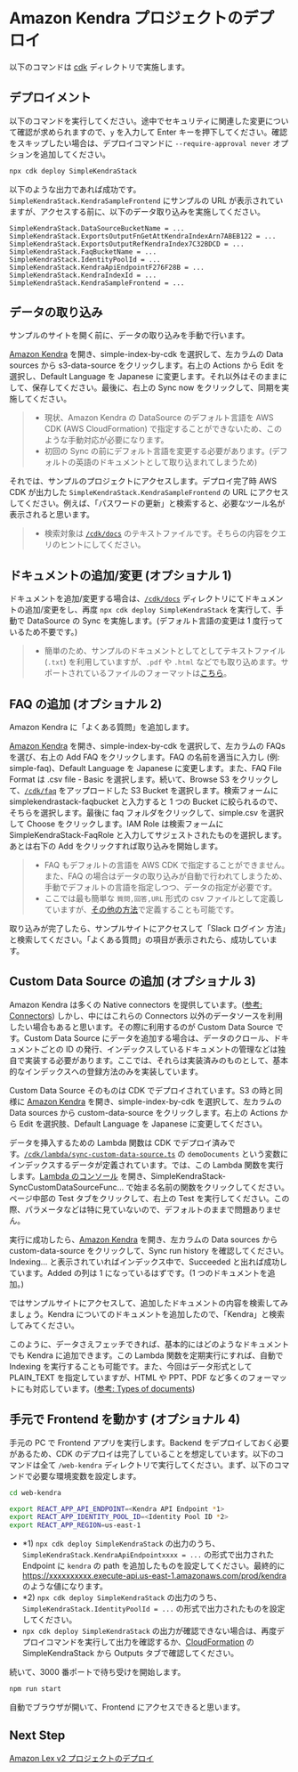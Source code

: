 # Amazon Kendra プロジェクトのデプロイ

以下のコマンドは [cdk](/cdk) ディレクトリで実施します。

## デプロイメント

以下のコマンドを実行してください。途中でセキュリティに関連した変更について確認が求められますので、`y` を入力して Enter キーを押下してください。確認をスキップしたい場合は、デプロイコマンドに `--require-approval never` オプションを追加してください。

```bash
npx cdk deploy SimpleKendraStack
```

以下のような出力であれば成功です。`SimpleKendraStack.KendraSampleFrontend` にサンプルの URL が表示されていますが、アクセスする前に、以下のデータ取り込みを実施してください。

```
SimpleKendraStack.DataSourceBucketName = ...
SimpleKendraStack.ExportsOutputFnGetAttKendraIndexArn7ABEB122 = ...
SimpleKendraStack.ExportsOutputRefKendraIndex7C32BDCD = ...
SimpleKendraStack.FaqBucketName = ...
SimpleKendraStack.IdentityPoolId = ...
SimpleKendraStack.KendraApiEndpointF276F28B = ...
SimpleKendraStack.KendraIndexId = ...
SimpleKendraStack.KendraSampleFrontend = ...
```

## データの取り込み

サンプルのサイトを開く前に、データの取り込みを手動で行います。

[Amazon Kendra](https://console.aws.amazon.com/kendra/home) を開き、simple-index-by-cdk を選択して、左カラムの Data sources から s3-data-source をクリックします。右上の Actions から Edit を選択し、Default Language を Japanese に変更します。それ以外はそのままにして、保存してください。最後に、右上の Sync now をクリックして、同期を実施してください。

> - 現状、Amazon Kendra の DataSource のデフォルト言語を AWS CDK (AWS CloudFormation) で指定することができないため、このような手動対応が必要になります。
> - 初回の Sync の前にデフォルト言語を変更する必要があります。(デフォルトの英語のドキュメントとして取り込まれてしまうため)

それでは、サンプルのプロジェクトにアクセスします。デプロイ完了時 AWS CDK が出力した `SimpleKendraStack.KendraSampleFrontend` の URL にアクセスしてください。例えば、「パスワードの更新」と検索すると、必要なツール名が表示されると思います。

> - 検索対象は [`/cdk/docs`](/cdk/docs) のテキストファイルです。そちらの内容をクエリのヒントにしてください。

## ドキュメントの追加/変更 (オプショナル 1)

ドキュメントを追加/変更する場合は、[`/cdk/docs`](/cdk/docs) ディレクトリにてドキュメントの追加/変更をし、再度 `npx cdk deploy SimpleKendraStack` を実行して、手動で DataSource の Sync を実施します。(デフォルト言語の変更は 1 度行っているため不要です。)

> - 簡単のため、サンプルのドキュメントとしてとしてテキストファイル (`.txt`) を利用していますが、`.pdf` や `.html` などでも取り込めます。サポートされているファイルのフォーマットは[こちら](https://docs.aws.amazon.com/kendra/latest/dg/index-document-types.html)。

## FAQ の追加 (オプショナル 2)

Amazon Kendra に「よくある質問」を追加します。

[Amazon Kendra](https://console.aws.amazon.com/kendra/home) を開き、simple-index-by-cdk を選択して、左カラムの FAQs を選び、右上の Add FAQ をクリックします。FAQ の名前を適当に入力し (例: simple-faq)、Default Language を Japanese に変更します。また、FAQ File Format は .csv file - Basic を選択します。続いて、Browse S3 をクリックして、[`/cdk/faq`](/cdk/faq) をアップロードした S3 Bucket を選択します。検索フォームに simplekendrastack-faqbucket と入力すると 1 つの Bucket に絞られるので、そちらを選択します。最後に faq フォルダをクリックして、simple.csv を選択して Choose をクリックします。IAM Role は検索フォームに SimpleKendraStack-FaqRole と入力してサジェストされたものを選択します。あとは右下の Add をクリックすれば取り込みを開始します。

> - FAQ もデフォルトの言語を AWS CDK で指定することができません。また、FAQ の場合はデータの取り込みが自動で行われてしまうため、手動でデフォルトの言語を指定しつつ、データの指定が必要です。
> - ここでは最も簡単な `質問,回答,URL` 形式の csv ファイルとして定義していますが、[その他の方法](https://docs.aws.amazon.com/ja_jp/kendra/latest/dg/in-creating-faq.html)で定義することも可能です。

取り込みが完了したら、サンプルサイトにアクセスして「Slack ログイン 方法」と検索してください。「よくある質問」の項目が表示されたら、成功しています。

## Custom Data Source の追加 (オプショナル 3)

Amazon Kendra は多くの Native connectors を提供しています。([参考: Connectors](https://aws.amazon.com/kendra/connectors/)) しかし、中にはこれらの Connectors 以外のデータソースを利用したい場合もあると思います。その際に利用するのが Custom Data Source です。Custom Data Source にデータを追加する場合は、データのクロール、ドキュメントごとの ID の発行、インデックスしているドキュメントの管理などは独自で実装する必要があります。ここでは、それらは実装済みのものとして、基本的なインデックスへの登録方法のみを実装しています。

Custom Data Source そのものは CDK でデプロイされています。S3 の時と同様に [Amazon Kendra](https://console.aws.amazon.com/kendra/home) を開き、simple-index-by-cdk を選択して、左カラムの Data sources から custom-data-source をクリックします。右上の Actions から Edit を選択肢、Default Language を Japanese に変更してください。

データを挿入するための Lambda 関数は CDK でデプロイ済みです。[`/cdk/lambda/sync-custom-data-source.ts`](/cdk/lambda/sync-custom-data-source.ts) の `demoDocuments` という変数にインデックスするデータが定義されています。では、この Lambda 関数を実行します。[Lambda のコンソール](https://console.aws.amazon.com/lambda/home) を開き、SimpleKendraStack-SyncCustomDataSourceFunc... で始まる名前の関数をクリックしてください。ページ中部の Test タブをクリックして、右上の Test を実行してください。この際、パラメータなどは特に見ていないので、デフォルトのままで問題ありません。

実行に成功したら、[Amazon Kendra](https://console.aws.amazon.com/kendra/home) を開き、左カラムの Data sources から custom-data-source をクリックして、Sync run history を確認してください。Indexing... と表示されていればインデックス中で、Succeeded と出れば成功しています。Added の列は 1 になっているはずです。(1 つのドキュメントを追加。)

ではサンプルサイトにアクセスして、追加したドキュメントの内容を検索してみましょう。Kendra についてのドキュメントを追加したので、「Kendra」と検索してみてください。

このように、データさえフェッチできれば、基本的にはどのようなドキュメントでも Kendra に追加できます。この Lambda 関数を定期実行にすれば、自動で Indexing を実行することも可能です。また、今回はデータ形式として PLAIN_TEXT を指定していますが、HTML や PPT、PDF など多くのフォーマットにも対応しています。([参考: Types of documents](https://docs.aws.amazon.com/kendra/latest/dg/index-document-types.html))

## 手元で Frontend を動かす (オプショナル 4)

手元の PC で Frontend アプリを実行します。Backend をデプロイしておく必要があるため、CDK のデプロイは完了していることを想定しています。以下のコマンドは全て `/web-kendra` ディレクトリで実行してください。まず、以下のコマンドで必要な環境変数を設定します。

```bash
cd web-kendra

export REACT_APP_API_ENDPOINT=<Kendra API Endpoint *1>
export REACT_APP_IDENTITY_POOL_ID=<Identity Pool ID *2>
export REACT_APP_REGION=us-east-1
```

- *1) `npx cdk deploy SimpleKendraStack` の出力のうち、`SimpleKendraStack.KendraApiEndpointxxxx = ...` の形式で出力された Endpoint に `kendra` の path を追加したものを設定してください。最終的に https://xxxxxxxxxx.execute-api.us-east-1.amazonaws.com/prod/kendra のような値になります。
- *2) `npx cdk deploy SimpleKendraStack` の出力のうち、`SimpleKendraStack.IdentityPoolId = ...` の形式で出力されたものを設定してください。
- `npx cdk deploy SimpleKendraStack` の出力が確認できない場合は、再度デプロイコマンドを実行して出力を確認するか、[CloudFormation](https://console.aws.amazon.com/cloudformation) の SimpleKendraStack から Outputs タブで確認してください。

続いて、3000 番ポートで待ち受けを開始します。

```bash
npm run start
```

自動でブラウザが開いて、Frontend にアクセスできると思います。

## Next Step

[Amazon Lex v2 プロジェクトのデプロイ](/docs/04_DEPLOY_LEXV2.md)
